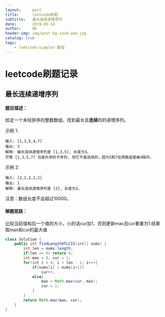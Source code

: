 ```yaml
---
layout:     post
title:      leetcode刷题
subtitle:   最长连续递增序列
date:       2019-05-14
author:     HK
header-img: img/post-bg-ios9-web.jpg
catalog: true
tags:
    - leetcode(simple)-数组
---
```

# leetcode刷题记录
## 最长连续递增序列

#### 题目描述：
给定一个未经排序的整数数组，找到最长且**连续**的的递增序列。

示例 1:

    输入: [1,3,5,4,7]
    输出: 3
    解释: 最长连续递增序列是 [1,3,5], 长度为3。
    尽管 [1,3,5,7] 也是升序的子序列, 但它不是连续的，因为5和7在原数组里被4隔开。 
示例 2:

    输入: [2,2,2,2,2]
    输出: 1
    解释: 最长连续递增序列是 [2], 长度为1。
注意：数组长度不会超过10000。

#### 解题思路：
比较当前值和后一个值的大小，小的话cur加1，否则更新max且cur重置为1.结果取max和cur的最大值
```java
class Solution {
    public int findLengthOfLCIS(int[] nums) {
        int len = nums.length;
        if(len == 0) return 0;
        int max = 0, cur = 1;
        for(int i = 0; i < len - 1; i++){
            if(nums[i] < nums[i+1])
                cur++;
            else{
                max = Math.max(cur, max);
                cur = 1;
            }
        }
        return Math.max(max, cur);  
    }
}
```
